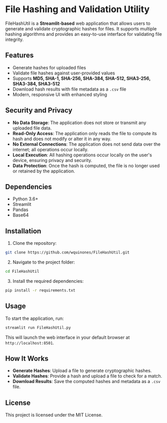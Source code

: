 # File Hashing and Validation Utility

FileHashUtil is a **Streamlit-based** web application that allows users to generate and validate cryptographic hashes for files. It supports multiple hashing algorithms and provides an easy-to-use interface for validating file integrity.

## Features

- Generate hashes for uploaded files
- Validate file hashes against user-provided values
- Supports **MD5, SHA-1, SHA-256, SHA-384, SHA-512, SHA3-256, SHA3-384, SHA3-512**
- Download hash results with file metadata as a `.csv` file
- Modern, responsive UI with enhanced styling

## Security and Privacy

- **No Data Storage**: The application does not store or transmit any uploaded file data.
- **Read-Only Access**: The application only reads the file to compute its hash and does not modify or alter it in any way.
- **No External Connections**: The application does not send data over the internet; all operations occur locally.
- **Local Execution**: All hashing operations occur locally on the user's device, ensuring privacy and security.
- **Data Protection**: Once the hash is computed, the file is no longer used or retained by the application.

## Dependencies

- Python 3.6+
- Streamlit
- Pandas
- Base64

## Installation

1. Clone the repository:
```sh
git clone https://github.com/wquinones/FileHashUtil.git
```

2. Navigate to the project folder:
```sh
cd FileHashUtil
```

3. Install the required dependencies:
```sh
pip install -r requirements.txt
```

## Usage

To start the application, run:
```sh
streamlit run FileHashUtil.py
```

This will launch the web interface in your default browser at `http://localhost:8501`.

## How It Works

- **Generate Hashes**: Upload a file to generate cryptographic hashes.
- **Validate Hashes**: Provide a hash and upload a file to check for a match.
- **Download Results**: Save the computed hashes and metadata as a `.csv` file.

## License

This project is licensed under the MIT License.

